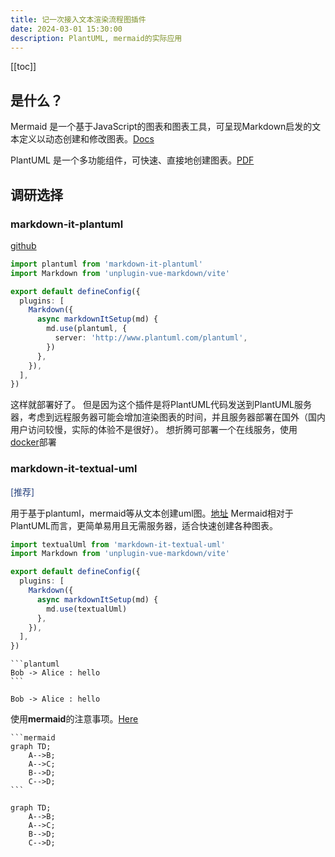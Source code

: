 ```yaml
---
title: 记一次接入文本渲染流程图插件
date: 2024-03-01 15:30:00
description: PlantUML, mermaid的实际应用
---
```


[[toc]]

<style>
  img[alt="uml diagram"] {
            border: 1px dashed #000;
            max-width: 30%;
            height: auto;
            display: block;
            margin: 20px auto;
          border-radius: 6px;
 }
 .mermaid svg{
   margin: 20px auto;
 }
</style>

## 是什么？

Mermaid 是一个基于JavaScript的图表和图表工具，可呈现Markdown启发的文本定义以动态创建和修改图表。[Docs](https://mermaid.js.org/intro/)

PlantUML 是一个多功能组件，可快速、直接地创建图表。[PDF](https://plantuml.com/zh/guide)

## 调研选择

### markdown-it-plantuml

[github](https://www.npmjs.com/package/markdown-it-plantuml)

```ts
import plantuml from 'markdown-it-plantuml'
import Markdown from 'unplugin-vue-markdown/vite'

export default defineConfig({
  plugins: [
    Markdown({
      async markdownItSetup(md) {
        md.use(plantuml, {
          server: 'http://www.plantuml.com/plantuml',
        })
      },
    }),
  ],
})
```

这样就部署好了。
但是因为这个插件是将PlantUML代码发送到PlantUML服务器，考虑到远程服务器可能会增加渲染图表的时间，并且服务器部署在国外（国内用户访问较慢，实际的体验不是很好）。
想折腾可部署一个在线服务，使用[docker](https://plantuml.com/zh/starting)部署

### markdown-it-textual-uml

<span style="color:#28437e">[推荐]</span>

用于基于plantuml，mermaid等从文本创建uml图。[地址](https://github.com/manastalukdar/markdown-it-textual-uml)
Mermaid相对于PlantUML而言，更简单易用且无需服务器，适合快速创建各种图表。

```ts
import textualUml from 'markdown-it-textual-uml'
import Markdown from 'unplugin-vue-markdown/vite'

export default defineConfig({
  plugins: [
    Markdown({
      async markdownItSetup(md) {
        md.use(textualUml)
      },
    }),
  ],
})
```

````
```plantuml
Bob -> Alice : hello
```
````

```plantuml
Bob -> Alice : hello
```

使用**mermaid**的注意事项。[Here](https://github.com/manastalukdar/markdown-it-textual-uml?tab=readme-ov-file#additional-steps-for-mermaid)

````
```mermaid
graph TD;
    A-->B;
    A-->C;
    B-->D;
    C-->D;
```
````

```mermaid
graph TD;
    A-->B;
    A-->C;
    B-->D;
    C-->D;
```
